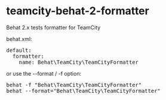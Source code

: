 teamcity-behat-2-formatter
========================

Behat 2.x tests formatter for TeamCity

behat.xml:

<pre>
default:
  formatter:
    name: Behat\TeamCity\TeamCityFormatter
</pre>

or use the --format / -f option:

<pre>
behat -f "Behat\TeamCity\TeamCityFormatter"
behat --format="Behat\TeamCity\TeamCityFormatter"
</pre>
